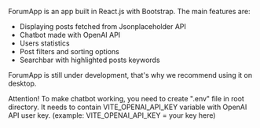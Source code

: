 ForumApp is an app built in React.js with Bootstrap.
The main features are:
- Displaying posts fetched from Jsonplaceholder API
- Chatbot made with OpenAI API
- Users statistics
- Post filters and sorting options
- Searchbar with highlighted posts keywords

ForumApp is still under development, that's why we recommend using it on desktop.

  Attention!
  To make chatbot working, you need to create ".env" file in root directory. It needs to contain VITE_OPENAI_API_KEY variable with OpenAI API user key. (example: VITE_OPENAI_API_KEY = your key here)
